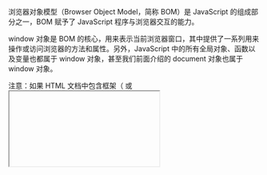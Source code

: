 浏览器对象模型（Browser Object Model，简称 BOM）是 JavaScript 的组成部分之一，BOM 赋予了 JavaScript 程序与浏览器交互的能力。

window 对象是 BOM 的核心，用来表示当前浏览器窗口，其中提供了一系列用来操作或访问浏览器的方法和属性。另外，JavaScript 中的所有全局对象、函数以及变量也都属于 window 对象，甚至我们前面介绍的 document 对象也属于 window 对象。

注意：如果 HTML 文档中包含框架（<frame> 或 <iframe> 标签），浏览器会为 HTML 文档创建一个 window 对象的同时，为每个框架创建一个额外的 window 对象。

## window 对象中的属性

下表中列举了 window 对象中提供的属性及其描述：



| 属性           | 描述                                                         |
| -------------- | ------------------------------------------------------------ |
| closed         | 返回窗口是否已被关闭                                         |
| defaultStatus  | 设置或返回窗口状态栏中的默认文本                             |
| document       | 对 Document 对象的只读引用                                   |
| frames         | 返回窗口中所有已经命名的框架集合，集合由 Window 对象组成，每个 Window 对象在窗口中含有一个 <frame> 或 <iframe> 标签 |
| history        | 对 History 对象的只读引用，该对象中包含了用户在浏览器中访问过的 URL |
| innerHeight    | 返回浏览器窗口的高度，不包含工具栏与滚动条                   |
| innerWidth     | 返回浏览器窗口的宽度，不包含工具栏与滚动条                   |
| localStorage   | 在浏览器中以键值对的形式保存某些数据，保存的数据没有过期时间，会永久保存在浏览器中，直至手动删除 |
| length         | 返回当前窗口中 <iframe> 框架的数量                           |
| location       | 引用窗口或框架的 Location 对象，该对象中包含当前 URL 的有关信息 |
| name           | 设置或返回窗口的名称                                         |
| navigator      | 对 Navigator 对象的只读引用，该对象中包含当前浏览器的有关信息 |
| opener         | 返回对创建此窗口的 window 对象的引用                         |
| outerHeight    | 返回浏览器窗口的完整高度，包含工具栏与滚动条                 |
| outerWidth     | 返回浏览器窗口的完整宽度，包含工具栏与滚动条                 |
| pageXOffset    | 设置或返回当前页面相对于浏览器窗口左上角沿水平方向滚动的距离 |
| pageYOffset    | 设置或返回当前页面相对于浏览器窗口左上角沿垂直方向滚动的距离 |
| parent         | 返回父窗口                                                   |
| screen         | 对 Screen 对象的只读引用，该对象中包含计算机屏幕的相关信息   |
| screenLeft     | 返回浏览器窗口相对于计算机屏幕的 X 坐标                      |
| screenTop      | 返回浏览器窗口相对于计算机屏幕的 Y 坐标                      |
| screenX        | 返回浏览器窗口相对于计算机屏幕的 X 坐标                      |
| sessionStorage | 在浏览器中以键值对的形式存储一些数据，数据会在关闭浏览器窗口或标签页之后删除 |
| screenY        | 返回浏览器窗口相对于计算机屏幕的 Y 坐标                      |
| self           | 返回对 window 对象的引用                                     |
| status         | 设置窗口状态栏的文本                                         |
| top            | 返回最顶层的父窗口                                           |



## window 对象中的方法

下表中列举了 window 对象中提供的方法及其描述：



| 方法               | 描述                                                         |
| ------------------ | ------------------------------------------------------------ |
| alert()            | 在浏览器窗口中弹出一个提示框，提示框中有一个确认按钮         |
| atob()             | 解码一个 base-64 编码的字符串                                |
| btoa()             | 创建一个 base-64 编码的字符串                                |
| blur()             | 把键盘焦点从顶层窗口移开                                     |
| clearInterval()    | 取消由 setInterval() 方法设置的定时器                        |
| clearTimeout()     | 取消由 setTimeout() 方法设置的定时器                         |
| close()            | 关闭某个浏览器窗口                                           |
| confirm()          | 在浏览器中弹出一个对话框，对话框带有一个确认按钮和一个取消按钮 |
| createPopup()      | 创建一个弹出窗口，注意：只有 IE 浏览器支持该方法             |
| focus()            | 使一个窗口获得焦点                                           |
| getSelection()     | 返回一个 Selection 对象，对象中包含用户选中的文本或光标当前的位置 |
| getComputedStyle() | 获取指定元素的 CSS 样式                                      |
| matchMedia()       | 返回一个 MediaQueryList 对象，表示指定的媒体查询解析后的结果 |
| moveBy()           | 将浏览器窗口移动指定的像素                                   |
| moveTo()           | 将浏览器窗口移动到一个指定的坐标                             |
| open()             | 打开一个新的浏览器窗口或查找一个已命名的窗口                 |
| print()            | 打印当前窗口的内容                                           |
| prompt()           | 显示一个可供用户输入的对话框                                 |
| resizeBy()         | 按照指定的像素调整窗口的大小，即将窗口的尺寸增加或减少指定的像素 |
| resizeTo()         | 将窗口的大小调整到指定的宽度和高度                           |
| scroll()           | 已废弃。您可以使用 scrollTo() 方法来替代                     |
| scrollBy()         | 将窗口的内容滚动指定的像素                                   |
| scrollTo()         | 将窗口的内容滚动到指定的坐标                                 |
| setInterval()      | 创建一个定时器，按照指定的时长（以毫秒计）来不断调用指定的函数或表达式 |
| setTimeout()       | 创建一个定时器，在经过指定的时长（以毫秒计）后调用指定函数或表达式，只执行一次 |
| stop()             | 停止页面载入                                                 |
| postMessage()      | 安全地实现跨源通信                                           |



## navigator 对象中的属性

下表中列举了 JavaScript navigator 对象中常用的属性及其描述：

| 属性          | 描述                                                         |
| ------------- | ------------------------------------------------------------ |
| appCodeName   | 返回当前浏览器的内部名称（开发代号）                         |
| appName       | 返回浏览器的官方名称                                         |
| appVersion    | 返回浏览器的平台和版本信息                                   |
| cookieEnabled | 返回浏览器是否启用 cookie，启用返回 true，禁用返回 false     |
| onLine        | 返回浏览器是否联网，联网则返回 true，断网则返回 false        |
| platform      | 返回浏览器运行的操作系统平台                                 |
| userAgent     | 返回浏览器的厂商和版本信息，即浏览器运行的操作系统、浏览器的版本、名称 |

## navigator 对象中的方法

下表中列举了JavaScript navigator 对象中提供的方法及其描述：

| 方法          | 描述                                                         |
| ------------- | ------------------------------------------------------------ |
| javaEnabled() | 返回浏览器是否支持运行 Java Applet 小程序，支持则返回 true，不支持则返回 false |
| sendBeacon()  | 向浏览器异步传输少量数据                                     |



## screen 对象中的属性

下表中列举了 JavaScript screen 对象中常用的属性及其描述：

| 属性        | 说明                                                         |
| ----------- | ------------------------------------------------------------ |
| availTop    | 返回屏幕上方边界的第一个像素点（大多数情况下返回 0）         |
| availLeft   | 返回屏幕左边边界的第一个像素点（大多数情况下返回 0）         |
| availHeight | 返回屏幕的高度（不包括 Windows 任务栏）                      |
| availWidth  | 返回屏幕的宽度（不包括 Windows 任务栏）                      |
| colorDepth  | 返回屏幕的颜色深度（color depth），根据 CSSOM（CSS 对象模型）视图，为兼容起见，该值总为 24。 |
| height      | 返回屏幕的完整高度                                           |
| pixelDepth  | 返回屏幕的位深度/色彩深度（bit depth），根据 CSSOM（CSS 对象模型）视图，为兼容起见，该值总为 24 |
| width       | 返回屏幕的完整宽度                                           |
| orientation | 返回当前屏幕的方向                                           |

## location 对象中的属性

下表中列举了 JavaScript location 对象中常用的属性及其描述：



| 属性     | 描述                                                         |
| -------- | ------------------------------------------------------------ |
| hash     | 返回一个 URL 中锚的部分，例如：http://c.biancheng.net#js 中的 #js。 |
| host     | 返回一个 URL 的主机名和端口号，例如 http://c.biancheng.net:8080。 |
| hostname | 返回一个 URL 的主机名，例如 http://c.biancheng.net。         |
| href     | 返回一个完整的 URL，例如 http://c.biancheng.net/javascript/location-object.html。 |
| pathname | 返回一个 URL 中的路径部分，开头有个`/`。                     |
| port     | 返回一个 URL 中的端口号，如果 URL 中不包含明确的端口号，则返回一个空字符串`' '`。 |
| protocol | 返回一个 URL 协议，即 URL 中冒号`:`及其之前的部分，例如 http: 和 https:。 |
| search   | 返回一个 URL 中的查询部分，即 URL 中`?`及其之后的一系列查询参数。 |

## history 对象中的属性

下表中列举了 JavaScript history 对象中常用的属性及其描述：



| 属性              | 说明                                                         |
| ----------------- | ------------------------------------------------------------ |
| length            | 返回浏览历史的数目，包含当前已经加载的页面。                 |
| scrollRestoration | 利用浏览器特性，使我们在返回上一页或者下一页时，将页面滚动到之前浏览的位置，该属性有两个值，分别是 auto（表示滚动）与 manual（表示不滚动）。 |
| state             | 返回浏览器在当前 URL 下的状态信息，如果没有调用过 pushState() 或 replaceState() 方法，则返回默认值 null。 |



## history 对象中的方法

下表中列举了 JavaScript history 对象中常用的方法及其描述：

| 方法           | 说明                                                         |
| -------------- | ------------------------------------------------------------ |
| back()         | 参照当前页面，返回历史记录中的上一条记录（即返回上一页），您也可以通过点击浏览器工具栏中的`←`按钮来实现同样的效果。 |
| forward()      | 参照当前页面，前往历史记录中的下一条记录（即前进到下一页），您也可以通过点击浏览器工具栏中的`→`按钮来实现同样的效果。 |
| go()           | 参照当前页面，根据给定参数，打开指定的历史记录，例如 -1 表示返回上一页，1 表示返回下一页。 |
| pushState()    | 向浏览器的历史记录中插入一条新的历史记录。                   |
| replaceState() | 使用指定的数据、名称和 URL 来替换当前历史记录。              |



#### fieldset 标签

```html
<form>
  <fieldset>
    <legend>Choose your favorite monster</legend>

    <input type="radio" id="kraken" name="monster">
    <label for="kraken">Kraken</label><br/>

    <input type="radio" id="sasquatch" name="monster">
    <label for="sasquatch">Sasquatch</label><br/>

    <input type="radio" id="mothman" name="monster">
    <label for="mothman">Mothman</label>
  </fieldset>
</form>
```

